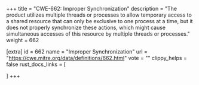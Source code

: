 +++
title = "CWE-662: Improper Synchronization"
description	= "The product utilizes multiple threads or processes to allow temporary access to a shared resource that can only be exclusive to one process at a time, but it does not properly synchronize these actions, which might cause simultaneous accesses of this resource by multiple threads or processes."
weight = 662

[extra]
id = 662
name = "Improper Synchronization"
url = "https://cwe.mitre.org/data/definitions/662.html"
vote = ""
clippy_helps = false
rust_docs_links = [
	
]
+++

